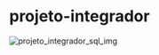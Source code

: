 # projeto-integrador
![projeto_integrador_sql_img](https://user-images.githubusercontent.com/105063311/186984194-3c87ca6a-cc8e-482c-9d74-2dde3e8f2e04.png)
